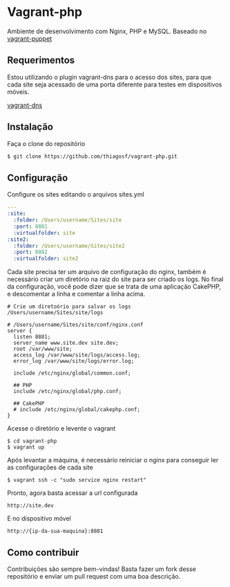 # Vagrant-php

Ambiente de desenvolvimento com Nginx, PHP e MySQL. Baseado no [vagrant-puppet](https://github.com/jamesmcfadden/vagrant-puppet)

## Requerimentos

Estou utilizando o plugin vagrant-dns para o acesso dos sites, para que cada site seja acessado de uma porta diferente para testes em dispositivos móveis.

[vagrant-dns](https://github.com/BerlinVagrant/vagrant-dns)

## Instalação

Faça o clone do repositório

```sh
$ git clone https://github.com/thiagosf/vagrant-php.git
```

## Configuração

Configure os sites editando o arquivos sites.yml

```yml
---
:site:
  :folder: /Users/username/Sites/site
  :port: 8881
  :virtualfolder: site
:site2:
  :folder: /Users/username/Sites/site2
  :port: 8882
  :virtualfolder: site2
```

Cada site precisa ter um arquivo de configuração do nginx, também é necessário criar um diretório na raiz do site para ser criado os logs. No final da configuração, você pode dizer que se trata de uma aplicação CakePHP, e descomentar a linha e comentar a linha acima.

```
# Crie um diretoório para salvar os logs
/Users/username/Sites/site/logs
```

```
# /Users/username/Sites/site/conf/nginx.conf
server {
  listen 8881;
  server_name www.site.dev site.dev;
  root /var/www/site;
  access_log /var/www/site/logs/access.log;
  error_log /var/www/site/logs/error.log;

  include /etc/nginx/global/common.conf;

  ## PHP
  include /etc/nginx/global/php.conf;

  ## CakePHP
  # include /etc/nginx/global/cakephp.conf;
}
```

Acesse o diretório e levente o vagrant

``` 
$ cd vagrant-php
$ vagrant up
```

Após levantar a máquina, é necessário reiniciar o nginx para conseguir ler as configurações de cada site

``` 
$ vagrant ssh -c "sudo service nginx restart"
```

Pronto, agora basta acessar a url configurada

``` 
http://site.dev
``` 

E no dispositivo móvel
``` 
http://{ip-da-sua-maquina}:8881
``` 

## Como contribuir

Contribuições são sempre bem-vindas! Basta fazer um fork desse repositório e enviar um pull request com uma boa descrição.